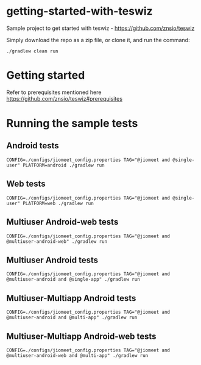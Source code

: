 # getting-started-with-teswiz
Sample project to get started with teswiz - https://github.com/znsio/teswiz

Simply download the repo as a zip file, or clone it, and run the command:

    ./gradlew clean run

# Getting started

Refer to prerequisites mentioned here https://github.com/znsio/teswiz#prerequisites

# Running the sample tests

## Android tests
    CONFIG=./configs/jiomeet_config.properties TAG="@jiomeet and @single-user" PLATFORM=android ./gradlew run 

## Web tests
    CONFIG=./configs/jiomeet_config.properties TAG="@jiomeet and @single-user" PLATFORM=web ./gradlew run 

## Multiuser Android-web tests
    CONFIG=./configs/jiomeet_config.properties TAG="@jiomeet and @multiuser-android-web" ./gradlew run

## Multiuser Android tests
    CONFIG=./configs/jiomeet_config.properties TAG="@jiomeet and @multiuser-android and @single-app" ./gradlew run

## Multiuser-Multiapp Android tests
    CONFIG=./configs/jiomeet_config.properties TAG="@jiomeet and @multiuser-android and @multi-app" ./gradlew run

## Multiuser-Multiapp Android-web tests
    CONFIG=./configs/jiomeet_config.properties TAG="@jiomeet and @multiuser-android-web and @multi-app" ./gradlew run